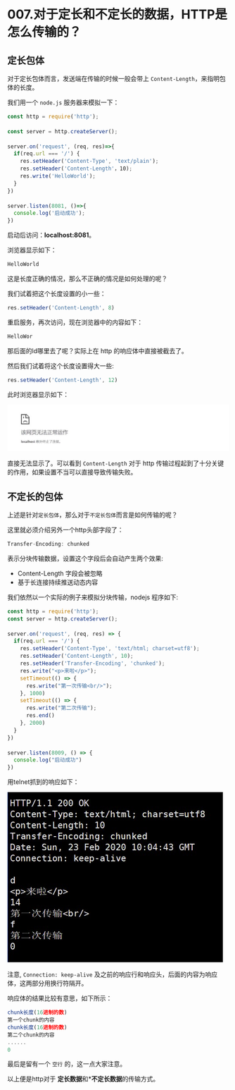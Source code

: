 # 007.对于定长和不定长的数据，HTTP是怎么传输的？

## 定长包体

对于定长包体而言，发送端在传输的时候一般会带上 `Content-Length`，来指明包体的长度。

我们用一个 `node.js` 服务器来模拟一下：

```js
const http = require('http');

const server = http.createServer();

server.on('request', (req, res)=>{
  if(req.url === '/') {
    res.setHeader('Content-Type', 'text/plain');
    res.setHeader('Content-Length'，10);
    res.write('HelloWorld');
  }
})

server.listen(8081, ()=>{
  console.log('启动成功');
})
```

启动后访问：**localhost:8081**。

浏览器显示如下：

```js
HelloWorld
```

这是长度正确的情况，那么不正确的情况是如何处理的呢？

我们试着把这个长度设置的小一些：

```js
res.setHeader('Content-Length', 8)
```

重启服务，再次访问，现在浏览器中的内容如下：

```js
HelloWor
```

那后面的ld哪里去了呢？实际上在 http 的响应体中直接被截去了。

然后我们试着将这个长度设置得大一些:

```js
res.setHeader('Content-Length', 12)
```

此时浏览器显示如下：

![Alt text](./img/Snipaste_2020-06-20_20-02-33.png)

直接无法显示了。可以看到 `Content-Length` 对于 http 传输过程起到了十分关键的作用，如果设置不当可以直接导致传输失败。

## 不定长的包体

上述是针对`定长包体`，那么对于`不定长包体`而言是如何传输的呢？

这里就必须介绍另外一个http头部字段了：

```js
Transfer-Encoding: chunked
```

表示分块传输数据，设置这个字段后会自动产生两个效果:

- Content-Length 字段会被忽略
- 基于长连接持续推送动态内容

我们依然以一个实际的例子来模拟分块传输，nodejs 程序如下:

```js
const http = require('http');
const server = http.createServer();

server.on('request', (req, res) => {
  if(req.url === '/') {
    res.setHeader('Content-Type', 'text/html; charset=utf8');
    res.setHeader('Content-Length', 10);
    res.setHeader('Transfer-Encoding', 'chunked');
    res.write("<p>来啦</p>");
    setTimeout(() => {
      res.write("第一次传输<br/>");
    }, 1000)
    setTimeout(() => {
      res.write("第二次传输");
      res.end()
    }, 2000)
  }
})

server.listen(8009, () => {
  console.log("启动成功")
})
```

用telnet抓到的响应如下：

![Alt text](./img/Snipaste_2020-06-20_20-14-08.png)

注意, `Connection: keep-alive` 及之前的响应行和响应头，后面的内容为响应体，这两部分用换行符隔开。

响应体的结果比较有意思，如下所示：

```js
chunk长度(16进制的数)
第一个chunk的内容
chunk长度(16进制的数)
第二个chunk的内容
......
0
```

最后是留有一个 `空行` 的，这一点大家注意。

以上便是http对于 **定长数据**和***不定长数据**的传输方式。

